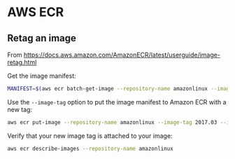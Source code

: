 # AWS ECR

## Retag an image

From https://docs.aws.amazon.com/AmazonECR/latest/userguide/image-retag.html

Get the image manifest:
```sh
MANIFEST=$(aws ecr batch-get-image --repository-name amazonlinux --image-ids imageTag=latest --output text --query 'images[].imageManifest')
```
Use the `--image-tag` option to put the image manifest to Amazon ECR with a new
tag:

```sh
aws ecr put-image --repository-name amazonlinux --image-tag 2017.03 --image-manifest "$MANIFEST"
```

Verify that your new image tag is attached to your image:

```sh
aws ecr describe-images --repository-name amazonlinux
```
